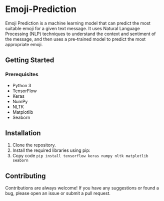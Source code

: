 # Emoji-Prediction

Emoji Prediction is a machine learning model that can predict the most suitable emoji for a given text message. It uses Natural Language Processing (NLP) techniques to understand the context and sentiment of the message, and then uses a pre-trained model to predict the most appropriate emoji.

## Getting Started

### Prerequisites
- Python 3
- TensorFlow
- Keras
- NumPy
- NLTK
- Matplotlib
- Seaborn

## Installation
1. Clone the repository.
2. Install the required libraries using pip:
3. Copy code
``` pip install tensorflow keras numpy nltk matplotlib seaborn ```

## Contributing

Contributions are always welcome! If you have any suggestions or found a bug, please open an issue or submit a pull request.